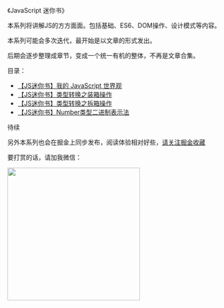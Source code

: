 《JavaScript 迷你书》

本系列将讲解JS的方方面面。包括基础、ES6、DOM操作、设计模式等内容。

本系列可能会多次迭代，最开始是以文章的形式发出。

后期会逐步整理成章节，变成一个统一有机的整体，不再是文章合集。

目录：

* [【JS迷你书】我的 JavaScript 世界观](00.md)
* [【JS迷你书】类型转换之装箱操作](01.md)
* [【JS迷你书】类型转换之拆箱操作](02.md)
* [【JS迷你书】Number类型二进制表示法](03.md)

待续

另外本系列也会在掘金上同步发布，阅读体验相对好些，[请关注掘金收藏](https://juejin.im/collection/5ccfe1216fb9a0025a21dde3)

要打赏的话，请加我微信：

<p align="left">
	<img src="wx.jpg" width="300">
</p>
